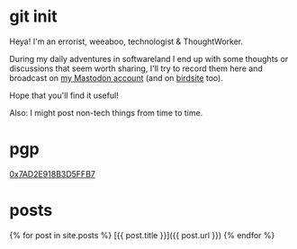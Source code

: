 # git init

Heya! I'm an errorist, weeaboo, technologist & ThoughtWorker.

During my daily adventures in softwareland I end up with some thoughts or discussions that seem worth sharing, I'll try to record them here and broadcast on [my Mastodon account](https://octodon.social/@caligin) (and on [birdsite](https://twitter.com/Caligin35) too).

Hope that you'll find it useful!

Also: I might post non-tech things from time to time.

# pgp

[0x7AD2E918B3D5FFB7](https://pgp.mit.edu/pks/lookup?op=get&search=0x7AD2E918B3D5FFB7)

# posts

{% for post in site.posts %}
  [{{ post.title }}]({{ post.url }})
{% endfor %}
